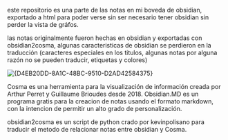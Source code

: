 este repositorio es una parte de las notas en mi boveda de obsidian, exportado a html para poder verse sin ser necesario tener obsidian sin perder la vista de gráfos.


las notas originalmente fueron hechas en obsidian y exportadas con obsidian2cosma, algunas caracteristicas de obsidian se perdieron en la traducción 
(caracteres especiales en los titulos, algunas notas por alguna razón no se pueden traducir, etiquetas y colores)

![{D4EB20DD-8A1C-48BC-9510-D2AD42584375}](https://github.com/user-attachments/assets/31623635-0ad9-412a-81f7-aaff4c6db894)


Cosma es una herramienta para la visualización de información creada por Arthur Perret y Guillaume Brioudes desde 2018.
Obsidian.MD es un programa gratis para la creacion de notas usando el formato markdown, con la intencion de permitir un alto grado de personalización.

obsidian2cosma es un script de python crado por kevinpolisano para traducir el metodo de relacionar notas entre obsidian y Cosma.

